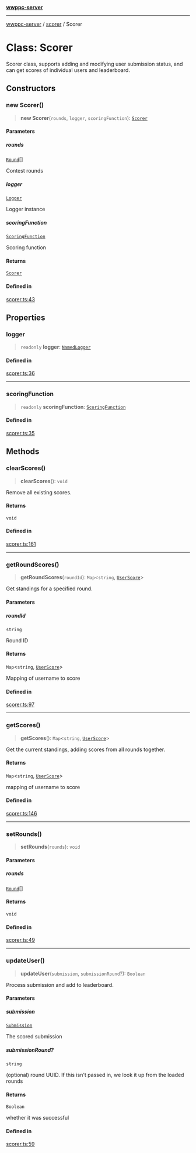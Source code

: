 [**wwppc-server**](../../README.md)

***

[wwppc-server](../../modules.md) / [scorer](../README.md) / Scorer

# Class: Scorer

Scorer class, supports adding and modifying user submission status, and can get scores of individual users and leaderboard.

## Constructors

### new Scorer()

> **new Scorer**(`rounds`, `logger`, `scoringFunction`): [`Scorer`](Scorer.md)

#### Parameters

##### rounds

[`Round`](../../database/type-aliases/Round.md)[]

Contest rounds

##### logger

[`Logger`](../../log/classes/Logger.md)

Logger instance

##### scoringFunction

[`ScoringFunction`](../type-aliases/ScoringFunction.md)

Scoring function

#### Returns

[`Scorer`](Scorer.md)

#### Defined in

[scorer.ts:43](https://github.com/WWPPC/WWPPC-server/blob/2dee3653c422ea6b91c8bffad27d9e2a1aa16711/src/scorer.ts#L43)

## Properties

### logger

> `readonly` **logger**: [`NamedLogger`](../../log/classes/NamedLogger.md)

#### Defined in

[scorer.ts:36](https://github.com/WWPPC/WWPPC-server/blob/2dee3653c422ea6b91c8bffad27d9e2a1aa16711/src/scorer.ts#L36)

***

### scoringFunction

> `readonly` **scoringFunction**: [`ScoringFunction`](../type-aliases/ScoringFunction.md)

#### Defined in

[scorer.ts:35](https://github.com/WWPPC/WWPPC-server/blob/2dee3653c422ea6b91c8bffad27d9e2a1aa16711/src/scorer.ts#L35)

## Methods

### clearScores()

> **clearScores**(): `void`

Remove all existing scores.

#### Returns

`void`

#### Defined in

[scorer.ts:161](https://github.com/WWPPC/WWPPC-server/blob/2dee3653c422ea6b91c8bffad27d9e2a1aa16711/src/scorer.ts#L161)

***

### getRoundScores()

> **getRoundScores**(`roundId`): `Map`\<`string`, [`UserScore`](../type-aliases/UserScore.md)\>

Get standings for a specified round.

#### Parameters

##### roundId

`string`

Round ID

#### Returns

`Map`\<`string`, [`UserScore`](../type-aliases/UserScore.md)\>

Mapping of username to score

#### Defined in

[scorer.ts:97](https://github.com/WWPPC/WWPPC-server/blob/2dee3653c422ea6b91c8bffad27d9e2a1aa16711/src/scorer.ts#L97)

***

### getScores()

> **getScores**(): `Map`\<`string`, [`UserScore`](../type-aliases/UserScore.md)\>

Get the current standings, adding scores from all rounds together.

#### Returns

`Map`\<`string`, [`UserScore`](../type-aliases/UserScore.md)\>

mapping of username to score

#### Defined in

[scorer.ts:146](https://github.com/WWPPC/WWPPC-server/blob/2dee3653c422ea6b91c8bffad27d9e2a1aa16711/src/scorer.ts#L146)

***

### setRounds()

> **setRounds**(`rounds`): `void`

#### Parameters

##### rounds

[`Round`](../../database/type-aliases/Round.md)[]

#### Returns

`void`

#### Defined in

[scorer.ts:49](https://github.com/WWPPC/WWPPC-server/blob/2dee3653c422ea6b91c8bffad27d9e2a1aa16711/src/scorer.ts#L49)

***

### updateUser()

> **updateUser**(`submission`, `submissionRound`?): `Boolean`

Process submission and add to leaderboard.

#### Parameters

##### submission

[`Submission`](../../database/type-aliases/Submission.md)

The scored submission

##### submissionRound?

`string`

(optional) round UUID. If this isn't passed in, we look it up from the loaded rounds

#### Returns

`Boolean`

whether it was successful

#### Defined in

[scorer.ts:59](https://github.com/WWPPC/WWPPC-server/blob/2dee3653c422ea6b91c8bffad27d9e2a1aa16711/src/scorer.ts#L59)
